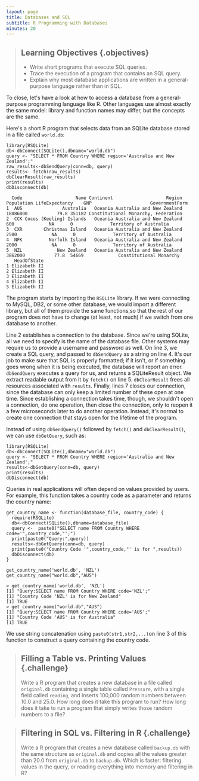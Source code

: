 ```yaml
---
layout: page
title: Databases and SQL
subtitle: R Programming with Databases
minutes: 20
---
```

> ## Learning Objectives {.objectives}
>
> *   Write short programs that execute SQL queries.
> *   Trace the execution of a program that contains an SQL query.
> *   Explain why most database applications are written in a general-purpose language rather than in SQL.

To close,
let's have a look at how to access a database from
a general-purpose programming language like R.
Other languages use almost exactly the same model:
library and function names may differ,
but the concepts are the same.

Here's a short R program that selects data from an SQLite database stored in a file called `world.db`:

~~~ {.r}
library(RSQLite)
db<-dbConnect(SQLite(),dbname="world.db")
query <- "SELECT * FROM Country WHERE region='Australia and New Zealand';"
raw_results<-dbSendQuery(conn=db, query)
results<- fetch(raw_results)
dbClearResult(raw_results)
print(results)
dbDisconnect(db)
~~~

~~~ {.output}
  Code                    Name Continent                    Region Population LifeExpectancy    GNP                      GovernmentForm
1  AUS               Australia   Oceania Australia and New Zealand   18886000           79.8 351182 Constitutional Monarchy, Federation
2  CCK Cocos (Keeling) Islands   Oceania Australia and New Zealand        600             NA      0              Territory of Australia
3  CXR        Christmas Island   Oceania Australia and New Zealand       2500             NA      0              Territory of Australia
4  NFK          Norfolk Island   Oceania Australia and New Zealand       2000             NA      0              Territory of Australia
5  NZL             New Zealand   Oceania Australia and New Zealand    3862000           77.8  54669             Constitutional Monarchy
   HeadOfState
1 Elizabeth II
2 Elizabeth II
3 Elizabeth II
4 Elizabeth II
5 Elizabeth II
~~~

The program starts by importing the `RSQLite` library.
If we were connecting to MySQL, DB2, or some other database, we would import a different library,
but all of them provide the same functions,so that the rest of our program does not have to change (at least, not much)
if we switch from one database to another.

Line 2 establishes a connection to the database. 
Since we're using SQLite, all we need to specify is the name of the database file.
Other systems may require us to provide a username and password as well.
On line 3, we create a SQL query, and passed to `dbSendQuery` as a string on line 4.
It's our job to make sure that SQL is properly formatted;
if it isn't, or if something goes wrong when it is being executed,
the database will report an error.
`dbSendQuery` executes a query for us, and returns a SQLiteResult object. We extract readable output from it by `fetch()` on line 5.
`dbClearResult` frees all resources associated with `results`. 
Finally, lines 7 closes our connection,
since the database can only keep a limited number of these open at one time.
Since establishing a connection takes time,
though,
we shouldn't open a connection,
do one operation,
then close the connection,
only to reopen it a few microseconds later to do another operation.
Instead,
it's normal to create one connection that stays open for the lifetime of the program.

Instead of using `dbSendQuery()` followed by `fetch()` and `dbClearResult()`, we can use
`dbGetQuery`, such as:

~~~ {.r}
library(RSQLite)
db<-dbConnect(SQLite(),dbname="world.db")
query <- "SELECT * FROM Country WHERE region='Australia and New Zealand';"
results<-dbGetQuery(conn=db, query)
print(results)
dbDisconnect(db)
~~~



Queries in real applications will often depend on values provided by users.
For example,
this function takes a country code as a parameter and returns the country name:

~~~ {.r}
get_country_name <- function(database_file, country_code) {
  require(RSQLite)
  db<-dbConnect(SQLite(),dbname=database_file)
  query <-  paste0("SELECT name FROM Country WHERE code='",country_code,"';")
  print(paste0("Query:",query))
  results<-dbGetQuery(conn=db, query)
  print(paste0("Country Code '",country_code,"' is for ",results))
  dbDisconnect(db)
}

get_country_name('world.db', 'NZL')
get_country_name("world.db","AUS")
~~~

~~~ {.output}
> get_country_name('world.db', 'NZL')
[1] "Query:SELECT name FROM Country WHERE code='NZL';"
[1] "Country Code 'NZL' is for New Zealand"
[1] TRUE
> get_country_name("world.db","AUS")
[1] "Query:SELECT name FROM Country WHERE code='AUS';"
[1] "Country Code 'AUS' is for Australia"
[1] TRUE
~~~

We use string concatenation using `paste0(str1,str2,...)`on line 3 of this function
to construct a query containing the country code.

> ## Filling a Table vs. Printing Values {.challenge}
>
> Write a R program that creates a new database in a file called
> `original.db` containing a single table called `Pressure`, with a
> single field called `reading`, and inserts 100,000 random numbers
> between 10.0 and 25.0.  How long does it take this program to run?
> How long does it take to run a program that simply writes those
> random numbers to a file?

> ## Filtering in SQL vs. Filtering in R {.challenge}
>
> Write a R program that creates a new database called
> `backup.db` with the same structure as `original.db` and copies all
> the values greater than 20.0 from `original.db` to `backup.db`.
> Which is faster: filtering values in the query, or reading
> everything into memory and filtering in R?
